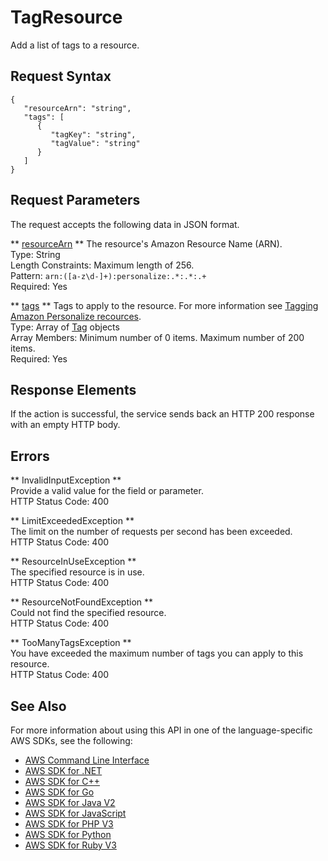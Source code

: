 # TagResource<a name="API_TagResource"></a>

Add a list of tags to a resource\.

## Request Syntax<a name="API_TagResource_RequestSyntax"></a>

```
{
   "resourceArn": "string",
   "tags": [ 
      { 
         "tagKey": "string",
         "tagValue": "string"
      }
   ]
}
```

## Request Parameters<a name="API_TagResource_RequestParameters"></a>

The request accepts the following data in JSON format\.

 ** [resourceArn](#API_TagResource_RequestSyntax) **   <a name="personalize-TagResource-request-resourceArn"></a>
The resource's Amazon Resource Name \(ARN\)\.  
Type: String  
Length Constraints: Maximum length of 256\.  
Pattern: `arn:([a-z\d-]+):personalize:.*:.*:.+`   
Required: Yes

 ** [tags](#API_TagResource_RequestSyntax) **   <a name="personalize-TagResource-request-tags"></a>
Tags to apply to the resource\. For more information see [Tagging Amazon Personalize recources](https://docs.aws.amazon.com/personalize/latest/dg/tagging-resources.html)\.  
Type: Array of [Tag](API_Tag.md) objects  
Array Members: Minimum number of 0 items\. Maximum number of 200 items\.  
Required: Yes

## Response Elements<a name="API_TagResource_ResponseElements"></a>

If the action is successful, the service sends back an HTTP 200 response with an empty HTTP body\.

## Errors<a name="API_TagResource_Errors"></a>

 ** InvalidInputException **   
Provide a valid value for the field or parameter\.  
HTTP Status Code: 400

 ** LimitExceededException **   
The limit on the number of requests per second has been exceeded\.  
HTTP Status Code: 400

 ** ResourceInUseException **   
The specified resource is in use\.  
HTTP Status Code: 400

 ** ResourceNotFoundException **   
Could not find the specified resource\.  
HTTP Status Code: 400

 ** TooManyTagsException **   
You have exceeded the maximum number of tags you can apply to this resource\.   
HTTP Status Code: 400

## See Also<a name="API_TagResource_SeeAlso"></a>

For more information about using this API in one of the language\-specific AWS SDKs, see the following:
+  [AWS Command Line Interface](https://docs.aws.amazon.com/goto/aws-cli/personalize-2018-05-22/TagResource) 
+  [AWS SDK for \.NET](https://docs.aws.amazon.com/goto/DotNetSDKV3/personalize-2018-05-22/TagResource) 
+  [AWS SDK for C\+\+](https://docs.aws.amazon.com/goto/SdkForCpp/personalize-2018-05-22/TagResource) 
+  [AWS SDK for Go](https://docs.aws.amazon.com/goto/SdkForGoV1/personalize-2018-05-22/TagResource) 
+  [AWS SDK for Java V2](https://docs.aws.amazon.com/goto/SdkForJavaV2/personalize-2018-05-22/TagResource) 
+  [AWS SDK for JavaScript](https://docs.aws.amazon.com/goto/AWSJavaScriptSDK/personalize-2018-05-22/TagResource) 
+  [AWS SDK for PHP V3](https://docs.aws.amazon.com/goto/SdkForPHPV3/personalize-2018-05-22/TagResource) 
+  [AWS SDK for Python](https://docs.aws.amazon.com/goto/boto3/personalize-2018-05-22/TagResource) 
+  [AWS SDK for Ruby V3](https://docs.aws.amazon.com/goto/SdkForRubyV3/personalize-2018-05-22/TagResource) 